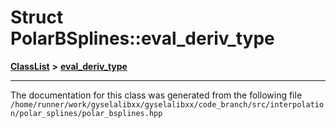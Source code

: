 

# Struct PolarBSplines::eval\_deriv\_type



[**ClassList**](annotated.md) **>** [**eval\_deriv\_type**](structPolarBSplines_1_1eval__deriv__type.md)







































































------------------------------
The documentation for this class was generated from the following file `/home/runner/work/gyselalibxx/gyselalibxx/code_branch/src/interpolation/polar_splines/polar_bsplines.hpp`

